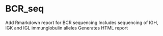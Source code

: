# BCR_seq
Add Rmarkdown report for BCR sequencing
Includes sequencing of IGH, IGK and IGL immunglobulin alleles
Generates HTML report
